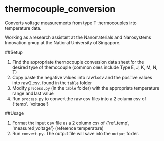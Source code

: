 # thermocouple_conversion
Converts voltage measurements from type T thermocouples into temperature data.

Working as a research assistant at the Nanomaterials and Nanosystems Innovation group at the National University of Singapore.

##Setup
1. Find the appropriate thermocouple conversion data sheet for the desired type of themocouple (common ones include Type E, J, K, M, N, T)
2. Copy paste the negative values into raw1.csv and the positive values into raw2.csv, found in the `table` folder
3. Modify `process.py` (in the `table` folder) with the appropriate temperature range and last value
4. Run `process.py` to convert the raw csv files into a 2 column csv of {'temp', 'voltage'}

##Usage
1. Format the input csv file as a 2 column csv of {'ref_temp', 'measured_voltage'} (reference temperature)
2. Run `convert.py`. The output file will save into the `output` folder.